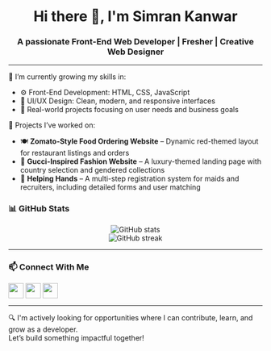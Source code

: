 <h1 align="center">Hi there 👋, I'm Simran Kanwar</h1>
<h3 align="center">A passionate Front-End Web Developer | Fresher | Creative Web Designer</h3>

---

🌱 I’m currently growing my skills in:

- ⚙️ Front-End Development: HTML, CSS, JavaScript  
- 🎨 UI/UX Design: Clean, modern, and responsive interfaces  
- 🧠 Real-world projects focusing on user needs and business goals  

💼 Projects I’ve worked on:

- 🍽️ **Zomato-Style Food Ordering Website** – Dynamic red-themed layout for restaurant listings and orders  
- 🧵 **Gucci-Inspired Fashion Website** – A luxury-themed landing page with country selection and gendered collections  
- 🧹 **Helping Hands** – A multi-step registration system for maids and recruiters, including detailed forms and user matching


### 📊 GitHub Stats

<p align="center">
  <img src="https://github-readme-stats.vercel.app/api?username=Simran-Kanwar-15&show_icons=true&theme=tokyonight" alt="GitHub stats" />
  <br>
  <img src="https://github-readme-streak-stats.herokuapp.com/?user=Simran-Kanwar-15&theme=tokyonight" alt="GitHub streak" />
</p>

---

### 📫 Connect With Me

<p align="left">
  <a href="https://www.linkedin.com/in/Simran-Kanwar22/" target="blank"><img align="center" src="https://skillicons.dev/icons?i=linkedin" height="30" /></a>
  <a href="mailto:rathoresimran567@gmail.com" target="blank"> <img align="center" src="https://skillicons.dev/icons?i=gmail" height="30" /></a>
  <a href="https://www.instagram.com/__exquisite_15/" target="blank"><img align="center" src="https://skillicons.dev/icons?i=instagram" height="30" /></a>
</p>

---

🔍 I'm actively looking for opportunities where I can contribute, learn, and grow as a developer.  
Let’s build something impactful together!

